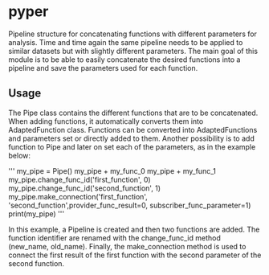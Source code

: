 # pyper

Pipeline structure for concatenating functions with different parameters for analysis. Time and time again the same 
pipeline needs to be applied to similar datasets but with slightly different parameters. The main goal of this module is
 to be able to easily concatenate the desired functions into a pipeline and save the parameters used for each function.
 
 ## Usage
 
 The Pipe class contains the different functions that are to be concatenated. When adding functions, it automatically 
 converts them into AdaptedFunction class. Functions can be converted into AdaptedFunctions and parameters set or 
 directly added to them. Another possibility is to add function to Pipe and later on set each of the parameters, as in 
 the example below:
 
 '''
 my_pipe = Pipe()
 my_pipe + my_func_0
 my_pipe + my_func_1
 my_pipe.change_func_id('first_function', 0)
 my_pipe.change_func_id('second_function', 1)
 my_pipe.make_connection('first_function', 'second_function',provider_func_result=0, subscriber_func_parameter=1)
 print(my_pipe)
 '''
 
 In this example, a Pipeline is created and then two functions are added. The function identifier are renamed with 
 the change_func_id method (new_name, old_name). Finally, the make_connection method is used to connect the first result
 of the first function with the second parameter of the second function.
